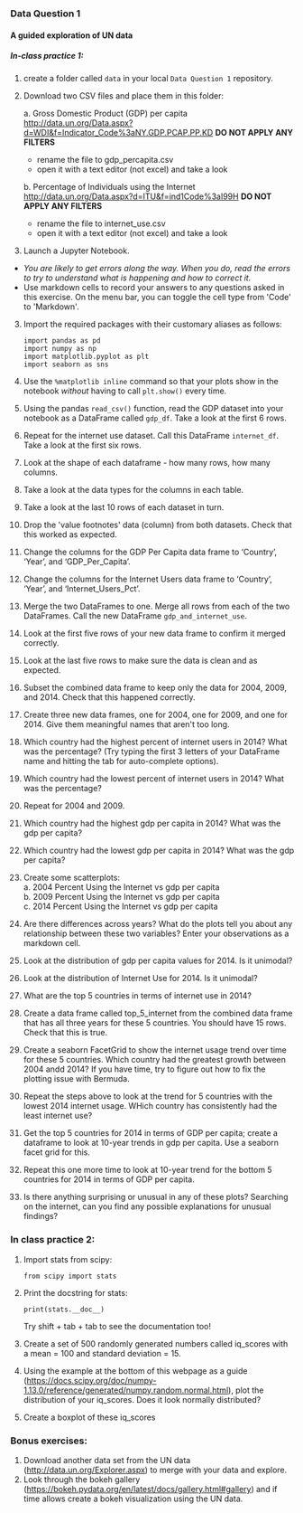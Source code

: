 ### Data Question 1
#### A guided exploration of UN data

##### In-class practice 1:
1. create a folder called `data` in your local `Data Question 1` repository.
88.	Download two CSV files and place them in this folder:

    a.	Gross Domestic Product (GDP) per capita http://data.un.org/Data.aspx?d=WDI&f=Indicator_Code%3aNY.GDP.PCAP.PP.KD **DO NOT APPLY ANY FILTERS**
     - rename the file to gdp_percapita.csv
     - open it with a text editor (not excel) and take a look

    b.	Percentage of Individuals using the Internet http://data.un.org/Data.aspx?d=ITU&f=ind1Code%3aI99H  **DO NOT APPLY ANY FILTERS**
     - rename the file to internet_use.csv
     - open it with a text editor (not excel) and take a look

2.	Launch a Jupyter Notebook. 
 - _*You are likely to get errors along the way. When you do, read the errors to try to understand what is happening and how to correct it.*_
  - Use markdown cells to record your answers to any questions asked in this exercise. On the menu bar, you can toggle the cell type from 'Code' to 'Markdown'.

3.	Import the required packages with their customary aliases as follows:

    `import pandas as pd`   
    `import numpy as np`  
    `import matplotlib.pyplot as plt`  
    `import seaborn as sns`

4.	Use the `%matplotlib inline` command so that your plots show in the notebook _without_ having to call `plt.show()` every time.
5.	Using the pandas `read_csv()` function, read the GDP dataset into your notebook as a DataFrame called `gdp_df`. Take a look at the first 6 rows.
6. Repeat for the internet use dataset. Call this DataFrame `internet_df`. Take a look at the first six rows.
7. Look at the shape of each dataframe - how many rows, how many columns.
8.	Take a look at the data types for the columns in each table.
9. Take a look at the last 10 rows of each dataset in turn.
10.	Drop the 'value footnotes' data (column) from both datasets. Check that this worked as expected.
11.	Change the columns for the GDP Per Capita data frame to ‘Country’, ‘Year’, and ‘GDP_Per_Capita’.
12.	Change the columns for the Internet Users data frame to ‘Country’, ‘Year’, and ‘Internet_Users_Pct’.
13.	Merge the two DataFrames to one. Merge all rows from each of the two DataFrames. Call the new DataFrame `gdp_and_internet_use`.
14.	Look at the first five rows of your new data frame to confirm it merged correctly.
15.	Look at the last five rows to make sure the data is clean and as expected.
16.	Subset the combined data frame to keep only the data for 2004, 2009, and 2014. Check that this happened correctly.
17.	Create three new data frames, one for 2004, one for 2009, and one for 2014. Give them meaningful names that aren't too long.
18.	Which country had the highest percent of internet users in 2014? What was the percentage? (Try typing the first 3 letters of your DataFrame name and hitting the tab for auto-complete options).
19.	Which country had the lowest percent of internet users in 2014? What was the percentage?
20.	Repeat for 2004 and 2009.
21.	Which country had the highest gdp per capita in 2014? What was the gdp per capita?
22.	Which country had the lowest gdp per capita in 2014? What was the gdp per capita?
23.	Create some scatterplots:  
    a.  2004 Percent Using the Internet vs gdp per capita  
    b.	 2009 Percent Using the Internet vs gdp per capita  
    c.	 2014 Percent Using the Internet vs gdp per capita  
24.	Are there differences across years? What do the plots tell you about any relationship between these two variables? Enter your observations as a markdown cell.
25.	Look at the distribution of gdp per capita values for 2014. Is it unimodal?
26.	Look at the distribution of Internet Use for 2014. Is it unimodal?
27.	What are the top 5 countries in terms of internet use in 2014?
28.	Create a data frame called top_5_internet from the combined data frame that has all three years for these 5 countries. You should have 15 rows. Check that this is true.
29.	Create a seaborn FacetGrid to show the internet usage trend over time for these 5 countries. Which country had the greatest growth between 2004 andd 2014? If you have time, try to figure out how to fix the plotting issue with Bermuda.
30.	Repeat the steps above to look at the trend for 5 countries with the lowest 2014 internet usage. WHich country has consistently had the least internet use?
31.	Get the top 5 countries for 2014 in terms of GDP per capita; create a dataframe to look at 10-year trends in gdp per capita. Use a seaborn facet grid for this.
32. Repeat this one more time to look at 10-year trend for the bottom 5 countries for 2014 in terms of GDP per capita.
33.	Is there anything surprising or unusual in any of these plots? Searching on the internet, can you find any possible explanations for unusual findings?


### In class practice 2:
1.	Import stats from scipy:

     `from scipy import stats`

2.	Print the docstring for stats:

     `print(stats.__doc__)`

    Try shift + tab + tab to see the documentation too!

3.	Create a set of 500 randomly generated numbers called iq_scores with a mean = 100 and standard deviation = 15.
4.	Using the example at the bottom of this webpage as a guide (https://docs.scipy.org/doc/numpy-1.13.0/reference/generated/numpy.random.normal.html), plot the distribution of your iq_scores.  Does it look normally distributed?
5. Create a boxplot of these iq_scores

### Bonus exercises:
1.    Download another data set from the UN data (http://data.un.org/Explorer.aspx) to merge with your data and explore.
2.    Look through the bokeh gallery (https://bokeh.pydata.org/en/latest/docs/gallery.html#gallery) and if time allows create a bokeh visualization using the UN data.
